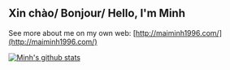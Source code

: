 ## Xin chào/ Bonjour/ Hello, I'm Minh
See more about me on my own web: [http://maiminh1996.com/](http://maiminh1996.com/)

[![Minh's github stats](https://github-readme-stats.vercel.app/api?username=maiminh1996&count_private=true&show_icons=true)](https://github.com/anuraghazra/github-readme-stats)


